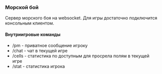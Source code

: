 ### Морской бой
Сервер морского боя на websocket. Для игры достаточно подключится консольным клиентом.

#### Внутриигровые команды
* /pm <name> - приватное сообщение игроку <name>
* /chat - чат в текущей игре
* /cells - статистика по доступным для просрела полям в текущей игре
* /stat - статистика игрока